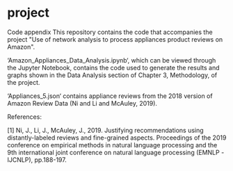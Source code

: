 # project
Code appendix
This repository contains the code that accompanies the project "Use of network analysis to process appliances product reviews on Amazon".

‘Amazon_Appliances_Data_Analysis.ipynb‘, which can be viewed through the Jupyter Notebook, contains the code used to generate the results and graphs shown in the Data Analysis section of Chapter 3, Methodology, of the project.

‘Appliances_5.json‘ contains appliance reviews from the 2018 version of Amazon Review Data (Ni and Li and McAuley, 2019).

References:

[1] Ni, J., Li, J., McAuley, J., 2019. Justifying recommendations using distantly-labeled reviews and fine-grained aspects. Proceedings of the 2019 conference on empirical methods in natural language processing and the 9th international joint conference on natural language processing (EMNLP -IJCNLP), pp.188-197.
